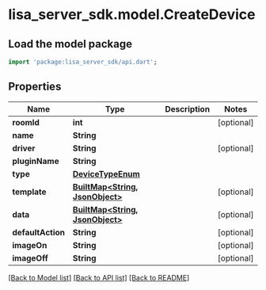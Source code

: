 # lisa_server_sdk.model.CreateDevice

## Load the model package
```dart
import 'package:lisa_server_sdk/api.dart';
```

## Properties
Name | Type | Description | Notes
------------ | ------------- | ------------- | -------------
**roomId** | **int** |  | [optional] 
**name** | **String** |  | 
**driver** | **String** |  | [optional] 
**pluginName** | **String** |  | 
**type** | [**DeviceTypeEnum**](DeviceTypeEnum.md) |  | 
**template** | [**BuiltMap&lt;String, JsonObject&gt;**](JsonObject.md) |  | [optional] 
**data** | [**BuiltMap&lt;String, JsonObject&gt;**](JsonObject.md) |  | [optional] 
**defaultAction** | **String** |  | [optional] 
**imageOn** | **String** |  | [optional] 
**imageOff** | **String** |  | [optional] 

[[Back to Model list]](../README.md#documentation-for-models) [[Back to API list]](../README.md#documentation-for-api-endpoints) [[Back to README]](../README.md)


